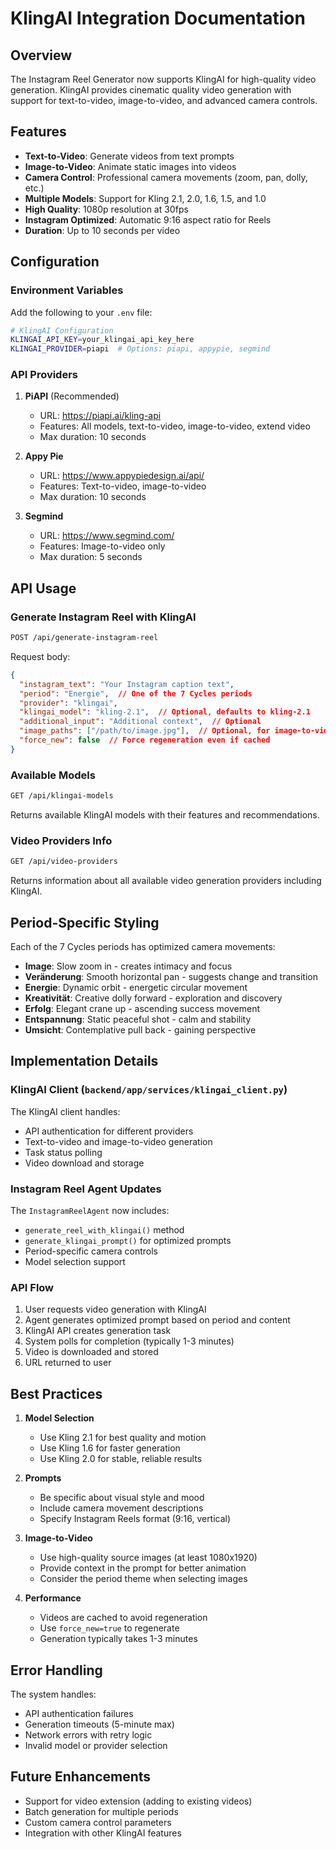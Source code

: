 # KlingAI Integration Documentation

## Overview

The Instagram Reel Generator now supports KlingAI for high-quality video generation. KlingAI provides cinematic quality video generation with support for text-to-video, image-to-video, and advanced camera controls.

## Features

- **Text-to-Video**: Generate videos from text prompts
- **Image-to-Video**: Animate static images into videos
- **Camera Control**: Professional camera movements (zoom, pan, dolly, etc.)
- **Multiple Models**: Support for Kling 2.1, 2.0, 1.6, 1.5, and 1.0
- **High Quality**: 1080p resolution at 30fps
- **Instagram Optimized**: Automatic 9:16 aspect ratio for Reels
- **Duration**: Up to 10 seconds per video

## Configuration

### Environment Variables

Add the following to your `.env` file:

```bash
# KlingAI Configuration
KLINGAI_API_KEY=your_klingai_api_key_here
KLINGAI_PROVIDER=piapi  # Options: piapi, appypie, segmind
```

### API Providers

1. **PiAPI** (Recommended)
   - URL: https://piapi.ai/kling-api
   - Features: All models, text-to-video, image-to-video, extend video
   - Max duration: 10 seconds

2. **Appy Pie**
   - URL: https://www.appypiedesign.ai/api/
   - Features: Text-to-video, image-to-video
   - Max duration: 10 seconds

3. **Segmind**
   - URL: https://www.segmind.com/
   - Features: Image-to-video only
   - Max duration: 5 seconds

## API Usage

### Generate Instagram Reel with KlingAI

```bash
POST /api/generate-instagram-reel
```

Request body:
```json
{
  "instagram_text": "Your Instagram caption text",
  "period": "Energie",  // One of the 7 Cycles periods
  "provider": "klingai",
  "klingai_model": "kling-2.1",  // Optional, defaults to kling-2.1
  "additional_input": "Additional context",  // Optional
  "image_paths": ["/path/to/image.jpg"],  // Optional, for image-to-video
  "force_new": false  // Force regeneration even if cached
}
```

### Available Models

```bash
GET /api/klingai-models
```

Returns available KlingAI models with their features and recommendations.

### Video Providers Info

```bash
GET /api/video-providers
```

Returns information about all available video generation providers including KlingAI.

## Period-Specific Styling

Each of the 7 Cycles periods has optimized camera movements:

- **Image**: Slow zoom in - creates intimacy and focus
- **Veränderung**: Smooth horizontal pan - suggests change and transition
- **Energie**: Dynamic orbit - energetic circular movement
- **Kreativität**: Creative dolly forward - exploration and discovery
- **Erfolg**: Elegant crane up - ascending success movement
- **Entspannung**: Static peaceful shot - calm and stability
- **Umsicht**: Contemplative pull back - gaining perspective

## Implementation Details

### KlingAI Client (`backend/app/services/klingai_client.py`)

The KlingAI client handles:
- API authentication for different providers
- Text-to-video and image-to-video generation
- Task status polling
- Video download and storage

### Instagram Reel Agent Updates

The `InstagramReelAgent` now includes:
- `generate_reel_with_klingai()` method
- `generate_klingai_prompt()` for optimized prompts
- Period-specific camera controls
- Model selection support

### API Flow

1. User requests video generation with KlingAI
2. Agent generates optimized prompt based on period and content
3. KlingAI API creates generation task
4. System polls for completion (typically 1-3 minutes)
5. Video is downloaded and stored
6. URL returned to user

## Best Practices

1. **Model Selection**
   - Use Kling 2.1 for best quality and motion
   - Use Kling 1.6 for faster generation
   - Use Kling 2.0 for stable, reliable results

2. **Prompts**
   - Be specific about visual style and mood
   - Include camera movement descriptions
   - Specify Instagram Reels format (9:16, vertical)

3. **Image-to-Video**
   - Use high-quality source images (at least 1080x1920)
   - Provide context in the prompt for better animation
   - Consider the period theme when selecting images

4. **Performance**
   - Videos are cached to avoid regeneration
   - Use `force_new=true` to regenerate
   - Generation typically takes 1-3 minutes

## Error Handling

The system handles:
- API authentication failures
- Generation timeouts (5-minute max)
- Network errors with retry logic
- Invalid model or provider selection

## Future Enhancements

- Support for video extension (adding to existing videos)
- Batch generation for multiple periods
- Custom camera control parameters
- Integration with other KlingAI features